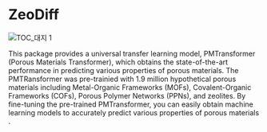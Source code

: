 # ZeoDiff

![TOC_대지 1](https://github.com/parkjunkil/ZeoDiff/assets/88761984/55831179-9b07-456c-ae6f-0692a7ad964c)

This package provides a universal transfer learning model, PMTransformer (Porous Materials Transformer), which obtains the state-of-the-art performance in predicting various properties of porous materials. The PMTRansformer was pre-trainied with 1.9 million hypothetical porous materials including Metal-Organic Frameworks (MOFs), Covalent-Organic Frameworks (COFs), Porous Polymer Networks (PPNs), and zeolites. By fine-tuning the pre-trained PMTransformer, you can easily obtain machine learning models to accurately predict various properties of porous materials .
